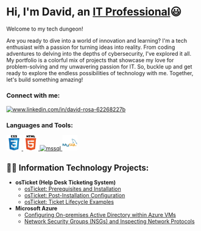 <h1>Hi, I'm David, an <a href="https://www.linkedin.com/in/david-rosa-62268227b/">IT Professional</a>😃</h1>

<p>
Welcome to my tech dungeon! </p>
<p>
Are you ready to dive into a world of innovation and learning? I'm a tech enthusiast with a passion for turning ideas into reality. From coding adventures to delving into the depths of cybersecurity, I've explored it all. My portfolio is a colorful mix of projects that showcase my love for problem-solving and my unwavering passion for IT. So, buckle up and get ready to explore the endless possibilities of technology with me. Together, let's build something amazing!

</p>

<h3 align="left">Connect with me:</h3>
<p align="left">
<a href="https://linkedin.com/in/www.linkedin.com/in/david-rosa-62268227b" target="blank"><img align="center" src="https://raw.githubusercontent.com/rahuldkjain/github-profile-readme-generator/master/src/images/icons/Social/linked-in-alt.svg" alt="www.linkedin.com/in/david-rosa-62268227b" height="30" width="40" /></a></p>

<h3 align="left">Languages and Tools:</h3>
<p align="left"> <a href="https://www.w3schools.com/css/" target="_blank" rel="noreferrer"> <img src="https://raw.githubusercontent.com/devicons/devicon/master/icons/css3/css3-original-wordmark.svg" alt="css3" width="40" height="40"/> </a> <a href="https://www.w3.org/html/" target="_blank" rel="noreferrer"> <img src="https://raw.githubusercontent.com/devicons/devicon/master/icons/html5/html5-original-wordmark.svg" alt="html5" width="40" height="40"/> </a> <a href="https://www.microsoft.com/en-us/sql-server" target="_blank" rel="noreferrer"> <img src="https://www.svgrepo.com/show/303229/microsoft-sql-server-logo.svg" alt="mssql" width="40" height="40"/> </a> <a href="https://www.mysql.com/" target="_blank" rel="noreferrer"> <img src="https://raw.githubusercontent.com/devicons/devicon/master/icons/mysql/mysql-original-wordmark.svg" alt="mysql" width="40" height="40"/> </a> </p>

<h2>👨‍💻 Information Technology Projects:</h2>

- <b>osTicket (Help Desk Ticketing System)</b>
  - [osTicket: Prerequisites and Installation](https://github.com/davidrosa01/osticket-prereqs)
  - [osTicket: Post-Installation Configuration](https://github.com/davidrosa01/post-install-config)
  - [osTicket: Ticket Lifecycle Examples](https://github.com/davidrosa01/ticket-lifecycle)
- <b>Microsoft Azure</b>
  - [Configuring On-premises Active Directory within Azure VMs](https://github.com/davidrosa01/configure-ad)
  - [Network Security Groups (NSGs) and Inspecting Network Protocols](https://github.com/davidrosa01/azure-network-protocols)
